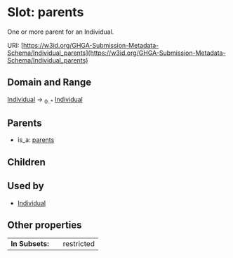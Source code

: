 
# Slot: parents


One or more parent for an Individual.

URI: [https://w3id.org/GHGA-Submission-Metadata-Schema/Individual_parents](https://w3id.org/GHGA-Submission-Metadata-Schema/Individual_parents)


## Domain and Range

[Individual](Individual.md) &#8594;  <sub>0..\*</sub> [Individual](Individual.md)

## Parents

 *  is_a: [parents](parents.md)

## Children


## Used by

 * [Individual](Individual.md)

## Other properties

|  |  |  |
| --- | --- | --- |
| **In Subsets:** | | restricted |

